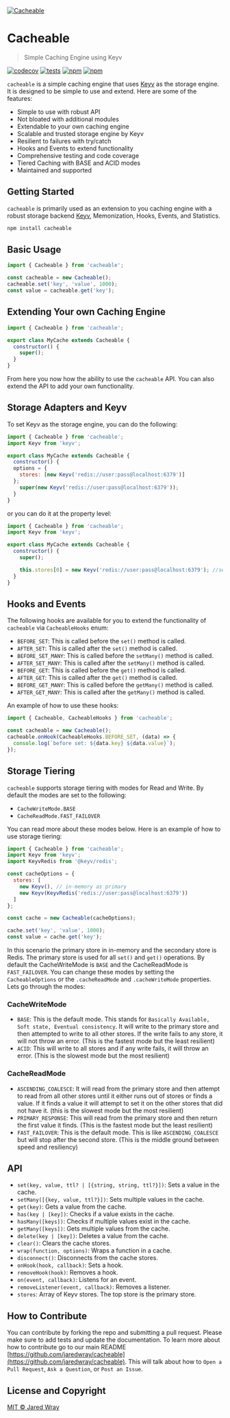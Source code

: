 [<img align="center" src="https://cacheable.org/logo.svg" alt="Cacheable" />](https://github.com/jaredwray/cacheable)

# Cacheable

> Simple Caching Engine using Keyv

[![codecov](https://codecov.io/gh/jaredwray/cacheable/graph/badge.svg?token=lWZ9OBQ7GM)](https://codecov.io/gh/jaredwray/cacheable)
[![tests](https://github.com/jaredwray/cacheable/actions/workflows/tests.yml/badge.svg)](https://github.com/jaredwray/cacheable/actions/workflows/tests.yml)
[![npm](https://img.shields.io/npm/dm/cacheable.svg)](https://www.npmjs.com/package/cacheable)
[![npm](https://img.shields.io/npm/v/cacheable)](https://www.npmjs.com/package/cacheable)

`cacheable` is a simple caching engine that uses [Keyv](https://keyv.org) as the storage engine. It is designed to be simple to use and extend. Here are some of the features:

* Simple to use with robust API
* Not bloated with additional modules
* Extendable to your own caching engine
* Scalable and trusted storage engine by Keyv
* Resilient to failures with try/catch
* Hooks and Events to extend functionality
* Comprehensive testing and code coverage
* Tiered Caching with BASE and ACID modes
* Maintained and supported

## Getting Started

`cacheable` is primarily used as an extension to you caching engine with a robust storage backend [Keyv](https://keyv.org), Memonization, Hooks, Events, and Statistics.

```bash
npm install cacheable
```

## Basic Usage

```javascript
import { Cacheable } from 'cacheable';

const cacheable = new Cacheable();
cacheable.set('key', 'value', 1000);
const value = cacheable.get('key');
```

## Extending Your own Caching Engine

```javascript
import { Cacheable } from 'cacheable';

export class MyCache extends Cacheable {
  constructor() {
	super();
  }
}
```

From here you now how the ability to use the `cacheable` API. You can also extend the API to add your own functionality.

## Storage Adapters and Keyv

To set Keyv as the storage engine, you can do the following:

```javascript
import { Cacheable } from 'cacheable';
import Keyv from 'keyv';

export class MyCache extends Cacheable {
  constructor() {
  options = {
    stores: [new Keyv('redis://user:pass@localhost:6379')]
  };
	super(new Keyv('redis://user:pass@localhost:6379'));
  }
}
```

or you can do it at the property level:

```javascript
import { Cacheable } from 'cacheable';
import Keyv from 'keyv';

export class MyCache extends Cacheable {
  constructor() {
	super();

	this.stores[0] = new Keyv('redis://user:pass@localhost:6379'); //set redis instead of in-memory
  }
}
```

## Hooks and Events

The following hooks are available for you to extend the functionality of `cacheable` via `CacheableHooks` enum:

* `BEFORE_SET`: This is called before the `set()` method is called.
* `AFTER_SET`: This is called after the `set()` method is called.
* `BEFORE_SET_MANY`: This is called before the `setMany()` method is called.
* `AFTER_SET_MANY`: This is called after the `setMany()` method is called.
* `BEFORE_GET`: This is called before the `get()` method is called.
* `AFTER_GET`: This is called after the `get()` method is called.
* `BEFORE_GET_MANY`: This is called before the `getMany()` method is called.
* `AFTER_GET_MANY`: This is called after the `getMany()` method is called.

An example of how to use these hooks:

```javascript
import { Cacheable, CacheableHooks } from 'cacheable';

const cacheable = new Cacheable();
cacheable.onHook(CacheableHooks.BEFORE_SET, (data) => {
  console.log(`before set: ${data.key} ${data.value}`);
});
```

## Storage Tiering

`cacheable` supports storage tiering with modes for Read and Write. By default the modes are set to the following:

* `CacheWriteMode.BASE`
* `CacheReadMode.FAST_FAILOVER`

You can read more about these modes below. Here is an example of how to use storage tiering:

```javascript
import { Cacheable } from 'cacheable';
import Keyv from 'keyv';
import KeyvRedis from '@keyv/redis';

const cacheOptions = {
  stores: [
    new Keyv(), // in-memory as primary
    new Keyv(KeyvRedis('redis://user:pass@localhost:6379'))
  ]
};

const cache = new Cacheable(cacheOptions);

cache.set('key', 'value', 1000);
const value = cache.get('key');
```

In this scenario the primary store in in-memory and the secondary store is Redis. The primary store is used for all `set()` and `get()` operations. By default the CacheWriteMode is `BASE` and the CacheReadMode is `FAST_FAILOVER`. You can change these modes by setting the `CacheableOptions` or the `.cacheReadMode` and `.cacheWriteMode` properties. Lets go through the modes:

### CacheWriteMode
* `BASE`: This is the default mode. This stands for `Basically Available, Soft state, Eventual consistency`. It will write to the primary store and then attempted to write to all other stores. If the write fails to any store, it will not throw an error. (This is the fastest mode but the least resilient)
* `ACID`: This will write to all stores and if any write fails, it will throw an error. (This is the slowest mode but the most resilient)

### CacheReadMode
* `ASCENDING_COALESCE`: It will read from the primary store and then attempt to read from all other stores until it either runs out of stores or finds a value. If it finds a value it will attempt to set it on the other stores that did not have it. (this is the slowest mode but the most resilient)
* `PRIMARY_RESPONSE`: This will read from the primary store and then return the first value it finds. (This is the fastest mode but the least resilient)
* `FAST_FAILOVER`: This is the default mode. This is like `ASCENDING_COALESCE` but will stop after the second store. (This is the middle ground between speed and resiliency)

## API

* `set(key, value, ttl? | [{string, string, ttl?}])`: Sets a value in the cache.
* `setMany([{key, value, ttl?}])`: Sets multiple values in the cache.
* `get(key)`: Gets a value from the cache.
* `has(key | [key])`: Checks if a value exists in the cache.
* `hasMany([keys])`: Checks if multiple values exist in the cache.
* `getMany([keys])`: Gets multiple values from the cache.
* `delete(key | [key])`: Deletes a value from the cache.
* `clear()`: Clears the cache stores.
* `wrap(function, options)`: Wraps a function in a cache.
* `disconnect()`: Disconnects from the cache stores.
* `onHook(hook, callback)`: Sets a hook.
* `removeHook(hook)`: Removes a hook.
* `on(event, callback)`: Listens for an event.
* `removeListener(event, callback)`: Removes a listener.
* `stores`: Array of Keyv stores. The top store is the primary store.

## How to Contribute

You can contribute by forking the repo and submitting a pull request. Please make sure to add tests and update the documentation. To learn more about how to contribute go to our main README [https://github.com/jaredwray/cacheable](https://github.com/jaredwray/cacheable). This will talk about how to `Open a Pull Request`, `Ask a Question`, or `Post an Issue`.

## License and Copyright
[MIT © Jared Wray](https://github.com/jaredwray/cacheable/blob/main/LICENSE)